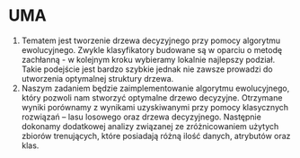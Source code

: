 # UMA

1.	Tematem jest tworzenie drzewa decyzyjnego przy pomocy algorytmu ewolucyjnego. Zwykle klasyfikatory budowane są w oparciu o metodę zachłanną - w kolejnym kroku wybieramy lokalnie najlepszy podział. Takie podejście jest bardzo szybkie jednak nie zawsze prowadzi do utworzenia optymalnej struktury drzewa. 
2.	Naszym zadaniem będzie zaimplementowanie algorytmu ewolucyjnego, który pozwoli nam stworzyć optymalne drzewo decyzyjne. Otrzymane wyniki porównamy z wynikami uzyskiwanymi przy pomocy klasycznych rozwiązań – lasu losowego oraz drzewa decyzyjnego. Następnie dokonamy dodatkowej analizy związanej ze zróżnicowaniem użytych zbiorów trenujących, które posiadają różną ilość danych, atrybutów oraz klas.
